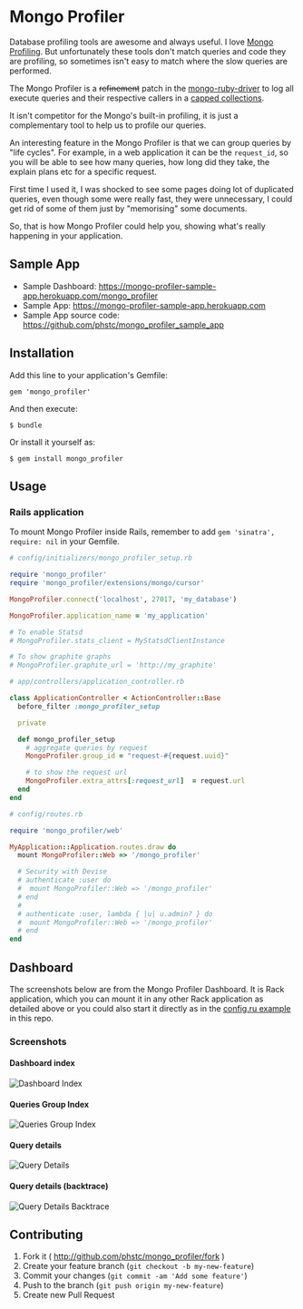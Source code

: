 # Mongo Profiler

Database profiling tools are awesome and always useful. I love [Mongo Profiling](http://docs.mongodb.org/manual/tutorial/manage-the-database-profiler/). But unfortunately these tools don't match queries and code they are profiling, so sometimes isn't easy to match where the slow queries are performed.

The Mongo Profiler is a <del>refinement</del> patch in the [mongo-ruby-driver](https://github.com/mongodb/mongo-ruby-driver) to log all execute queries and their respective callers in a [capped collections](http://docs.mongodb.org/manual/core/capped-collections/).

It isn't competitor for the Mongo's built-in profiling, it is just a complementary tool to help us to profile our queries.

An interesting feature in the Mongo Profiler is that we can group queries by "life cycles". For example, in a web application it can be the `request_id`, so you will be able to see how many queries, how long did they take, the explain plans etc for a specific request.

First time I used it, I was shocked to see some pages doing lot of duplicated queries, even though some were really fast, they were unnecessary, I could get rid of some of them just by "memorising" some documents.

So, that is how Mongo Profiler could help you, showing what's really happening in your application.

## Sample App

* Sample Dashboard: https://mongo-profiler-sample-app.herokuapp.com/mongo_profiler
* Sample App: https://mongo-profiler-sample-app.herokuapp.com
* Sample App source code: https://github.com/phstc/mongo_profiler_sample_app

## Installation

Add this line to your application's Gemfile:

    gem 'mongo_profiler'

And then execute:

    $ bundle

Or install it yourself as:

    $ gem install mongo_profiler

## Usage

### Rails application

To mount Mongo Profiler inside Rails, remember to add `gem 'sinatra', require: nil` in your Gemfile.


```ruby
# config/initializers/mongo_profiler_setup.rb

require 'mongo_profiler'
require 'mongo_profiler/extensions/mongo/cursor'

MongoProfiler.connect('localhost', 27017, 'my_database')

MongoProfiler.application_name = 'my_application'

# To enable Statsd
# MongoProfiler.stats_client = MyStatsdClientInstance

# To show graphite graphs
# MongoProfiler.graphite_url = 'http://my_graphite'
```

```ruby
# app/controllers/application_controller.rb

class ApplicationController < ActionController::Base
  before_filter :mongo_profiler_setup

  private

  def mongo_profiler_setup
    # aggregate queries by request
    MongoProfiler.group_id = "request-#{request.uuid}"

    # to show the request url
    MongoProfiler.extra_attrs[:request_url]  = request.url
  end
end
```

```ruby
# config/routes.rb

require 'mongo_profiler/web'

MyApplication::Application.routes.draw do
  mount MongoProfiler::Web => '/mongo_profiler'

  # Security with Devise
  # authenticate :user do
  #  mount MongoProfiler::Web => '/mongo_profiler'
  # end
  #
  # authenticate :user, lambda { |u| u.admin? } do
  #  mount MongoProfiler::Web => '/mongo_profiler'
  # end
end
```

## Dashboard

The screenshots below are from the Mongo Profiler Dashboard. It is Rack application, which you can mount it in any other Rack application as detailed above or you could also start it directly as in the [config.ru example](https://github.com/phstc/mongo_profiler/blob/master/config.ru) in this repo.

### Screenshots

#### Dashboard index

![Dashboard Index](https://raw.github.com/phstc/mongo_profiler/master/assets/mongo_profiler_dashboard_index.png)

#### Queries Group Index

![Queries Group Index](https://raw.github.com/phstc/mongo_profiler/master/assets/mongo_profiler_group_details.png)

#### Query details

![Query Details](https://raw.github.com/phstc/mongo_profiler/master/assets/mongo_profiler_query_details.png)

#### Query details (backtrace)

![Query Details Backtrace](https://raw.github.com/phstc/mongo_profiler/master/assets/mongo_profiler_query_details_backtrace.png)


## Contributing

1. Fork it ( http://github.com/phstc/mongo_profiler/fork )
2. Create your feature branch (`git checkout -b my-new-feature`)
3. Commit your changes (`git commit -am 'Add some feature'`)
4. Push to the branch (`git push origin my-new-feature`)
5. Create new Pull Request
